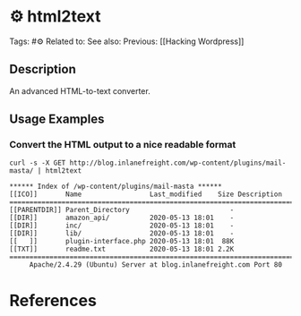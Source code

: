 # ⚙️ html2text

Tags: #⚙️
Related to:
See also:
Previous: [[Hacking Wordpress]]

## Description

An advanced HTML-to-text converter.

## Usage Examples

### Convert the HTML output to a nice readable format

	curl -s -X GET http://blog.inlanefreight.com/wp-content/plugins/mail-masta/ | html2text

```shell-session
****** Index of /wp-content/plugins/mail-masta ******
[[ICO]]       Name                 Last_modified    Size Description
===========================================================================
[[PARENTDIR]] Parent_Directory                         -  
[[DIR]]       amazon_api/          2020-05-13 18:01    -  
[[DIR]]       inc/                 2020-05-13 18:01    -  
[[DIR]]       lib/                 2020-05-13 18:01    -  
[[   ]]       plugin-interface.php 2020-05-13 18:01  88K  
[[TXT]]       readme.txt           2020-05-13 18:01 2.2K  
===========================================================================
     Apache/2.4.29 (Ubuntu) Server at blog.inlanefreight.com Port 80
```

# References